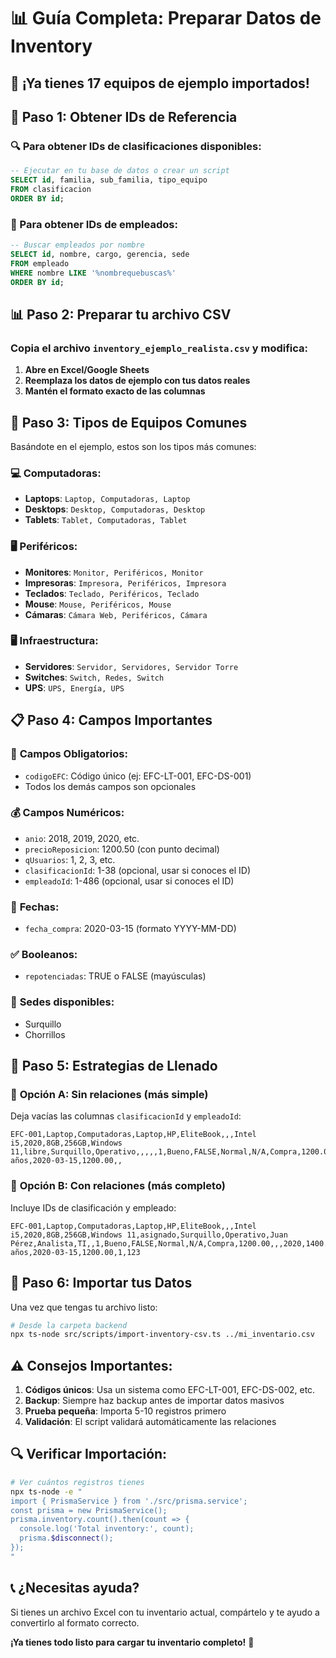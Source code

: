# 📊 Guía Completa: Preparar Datos de Inventory

## 🚀 ¡Ya tienes 17 equipos de ejemplo importados!

## 📝 **Paso 1: Obtener IDs de Referencia**

### 🔍 Para obtener IDs de clasificaciones disponibles:
```sql
-- Ejecutar en tu base de datos o crear un script
SELECT id, familia, sub_familia, tipo_equipo 
FROM clasificacion 
ORDER BY id;
```

### 👥 Para obtener IDs de empleados:
```sql
-- Buscar empleados por nombre
SELECT id, nombre, cargo, gerencia, sede 
FROM empleado 
WHERE nombre LIKE '%nombrequebuscas%'
ORDER BY id;
```

## 📊 **Paso 2: Preparar tu archivo CSV**

### Copia el archivo `inventory_ejemplo_realista.csv` y modifica:

1. **Abre en Excel/Google Sheets**
2. **Reemplaza los datos de ejemplo con tus datos reales**
3. **Mantén el formato exacto de las columnas**

## 🔧 **Paso 3: Tipos de Equipos Comunes**

Basándote en el ejemplo, estos son los tipos más comunes:

### 💻 **Computadoras:**
- **Laptops**: `Laptop, Computadoras, Laptop`
- **Desktops**: `Desktop, Computadoras, Desktop`
- **Tablets**: `Tablet, Computadoras, Tablet`

### 🖥️ **Periféricos:**
- **Monitores**: `Monitor, Periféricos, Monitor`
- **Impresoras**: `Impresora, Periféricos, Impresora`
- **Teclados**: `Teclado, Periféricos, Teclado`
- **Mouse**: `Mouse, Periféricos, Mouse`
- **Cámaras**: `Cámara Web, Periféricos, Cámara`

### 🖥️ **Infraestructura:**
- **Servidores**: `Servidor, Servidores, Servidor Torre`
- **Switches**: `Switch, Redes, Switch`
- **UPS**: `UPS, Energía, UPS`

## 📋 **Paso 4: Campos Importantes**

### 🔑 **Campos Obligatorios:**
- `codigoEFC`: Código único (ej: EFC-LT-001, EFC-DS-001)
- Todos los demás campos son opcionales

### 💰 **Campos Numéricos:**
- `anio`: 2018, 2019, 2020, etc.
- `precioReposicion`: 1200.50 (con punto decimal)
- `qUsuarios`: 1, 2, 3, etc.
- `clasificacionId`: 1-38 (opcional, usar si conoces el ID)
- `empleadoId`: 1-486 (opcional, usar si conoces el ID)

### 📅 **Fechas:**
- `fecha_compra`: 2020-03-15 (formato YYYY-MM-DD)

### ✅ **Booleanos:**
- `repotenciadas`: TRUE o FALSE (mayúsculas)

### 📍 **Sedes disponibles:**
- Surquillo
- Chorrillos

## 🎯 **Paso 5: Estrategias de Llenado**

### 🔄 **Opción A: Sin relaciones (más simple)**
Deja vacías las columnas `clasificacionId` y `empleadoId`:
```csv
EFC-001,Laptop,Computadoras,Laptop,HP,EliteBook,,,Intel i5,2020,8GB,256GB,Windows 11,libre,Surquillo,Operativo,,,,,1,Bueno,FALSE,Normal,N/A,Compra,1200.00,,,2020,1400.00,,4 años,2020-03-15,1200.00,,
```

### 🔗 **Opción B: Con relaciones (más completo)**
Incluye IDs de clasificación y empleado:
```csv
EFC-001,Laptop,Computadoras,Laptop,HP,EliteBook,,,Intel i5,2020,8GB,256GB,Windows 11,asignado,Surquillo,Operativo,Juan Pérez,Analista,TI,,1,Bueno,FALSE,Normal,N/A,Compra,1200.00,,,2020,1400.00,,4 años,2020-03-15,1200.00,1,123
```

## 🚀 **Paso 6: Importar tus Datos**

Una vez que tengas tu archivo listo:

```bash
# Desde la carpeta backend
npx ts-node src/scripts/import-inventory-csv.ts ../mi_inventario.csv
```

## ⚠️ **Consejos Importantes:**

1. **Códigos únicos**: Usa un sistema como EFC-LT-001, EFC-DS-002, etc.
2. **Backup**: Siempre haz backup antes de importar datos masivos
3. **Prueba pequeña**: Importa 5-10 registros primero
4. **Validación**: El script validará automáticamente las relaciones

## 🔍 **Verificar Importación:**

```bash
# Ver cuántos registros tienes
npx ts-node -e "
import { PrismaService } from './src/prisma.service';
const prisma = new PrismaService();
prisma.inventory.count().then(count => {
  console.log('Total inventory:', count);
  prisma.$disconnect();
});
"
```

## 📞 **¿Necesitas ayuda?**

Si tienes un archivo Excel con tu inventario actual, compártelo y te ayudo a convertirlo al formato correcto.

**¡Ya tienes todo listo para cargar tu inventario completo!** 🎉 